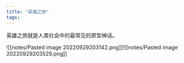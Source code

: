```yaml
---
title: "英雄之旅"
tags: 
---
```


英雄之旅就是人类社会中的最常见的原型神话。

![[notes/Pasted image 20220929203142.png]]![[notes/Pasted image 20220929203529.png]]
